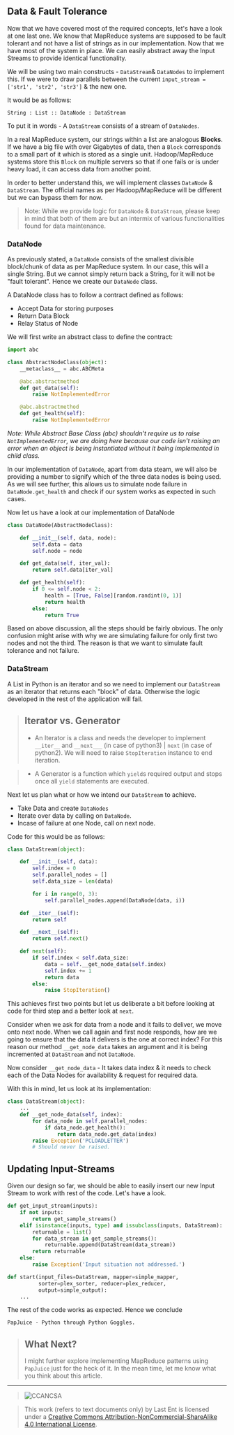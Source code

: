 ## Data & Fault Tolerance
Now that we have covered most of the required concepts, let's have a look at one last one. We know that MapReduce systems are supposed to be fault tolerant and not have a list of strings as in our implementation. Now that we have most of the system in place. We can easily abstract away the Input Streams to provide identical functionality.

We will be using two main constructs - ```DataStream```& ```DataNodes``` to implement this. If we were to draw parallels between the current ```input_stream = ['str1', 'str2', 'str3']``` & the new one. 

It would be as follows:

	String : List :: DataNode : DataStream
To put it in words - A ```DataStream``` consists of a stream of ```DataNodes```.

In a real MapReduce system, our strings within a list are analogous **Blocks**. If we have a big file with over Gigabytes of data, then a ```Block``` corresponds to a small part of it which is stored as a single unit. Hadoop/MapReduce systems store this ```Block``` on multiple servers so that if one fails or is under heavy load, it can access data from another point.

In order to better understand this, we will implement classes ```DataNode``` & ```DataStream```. The official names as per Hadoop/MapReduce will be different but we can bypass them for now.

> Note: While we provide logic for ```DataNode``` & ```DataStream```, please keep in mind that both of them are but an intermix of various functionalities found for data maintenance.

### DataNode
As previously stated, a ```DataNode``` consists of the smallest divisible block/chunk of data as per MapReduce system. In our case, this will a single String. But we cannot simply return back a String, for it will not be "fault tolerant". Hence we create our ```DataNode``` class.

A DataNode class has to follow a contract defined as follows:
* Accept Data for storing purposes
* Return Data Block 
* Relay Status of Node

We will first write an abstract class to define the contract:
```python
import abc

class AbstractNodeClass(object):
    __metaclass__ = abc.ABCMeta

    @abc.abstractmethod
    def get_data(self):
        raise NotImplementedError

    @abc.abstractmethod
    def get_health(self):
        raise NotImplementedError
```
*Note: While Abstract Base Class (abc) shouldn't require us to raise ```NotImplementedError```, we are doing here because our code isn't raising an error when an object is being instantiated without it being implemented in child class.*

In our implementation of ```DataNode```, apart from data steam, we will  also be providing a number to signify which of the three data nodes is being used. As we will see further, this allows us to simulate node failure in ```DataNode.get_health``` and check if our system works as expected in such cases. 

Now let us have a look at our implementation of DataNode
```python
class DataNode(AbstractNodeClass):

    def __init__(self, data, node):
        self.data = data
        self.node = node

    def get_data(self, iter_val):
        return self.data[iter_val]

    def get_health(self):
        if 0 <= self.node < 2:
            health = [True, False][random.randint(0, 1)]
            return health
        else:
            return True
```

Based on above discussion, all the steps should be fairly obvious. The only confusion might arise with why we are simulating failure for only first two nodes and not the third. The reason is that we want to simulate fault tolerance and not failure.

### DataStream
A List in Python is an iterator and so we need to implement our ```DataStream``` as an iterator that returns each "block" of data. Otherwise the logic developed in the rest of the application will fail.

> Iterator vs. Generator
> ---
> * An Iterator is a class and needs the developer to implement ```__iter__``` and ```__next___``` (in case of python3) | ```next``` (in case of python2). We will need to raise ```StopIteration``` instance to end iteration.

> * A Generator is a function which ```yield```s required output and stops once all ```yield``` statements are executed.

Next let us plan what or how we intend our ```DataStream``` to achieve.
* Take Data and create `DataNodes`
* Iterate over data by calling on ```DataNode```.
* Incase of failure at one Node, call on next node.

Code for this would be as follows:
```python
class DataStream(object):

    def __init__(self, data):
        self.index = 0
        self.parallel_nodes = []
        self.data_size = len(data)

        for i in range(0, 3):
            self.parallel_nodes.append(DataNode(data, i))

    def __iter__(self):
        return self

    def __next__(self):
        return self.next()

    def next(self):
        if self.index < self.data_size:
            data = self.__get_node_data(self.index)
            self.index += 1
            return data
        else:
            raise StopIteration()
```

This achieves first two points but let us deliberate a bit before looking at code for third step and a better look at `next`.

Consider when we ask for data from a node and it fails to deliver, we move onto next node. When we call again and first node responds, how are we going to ensure that the data it delivers is the one at correct index? For this reason our method `__get_node_data` takes an argument and it is being incremented at `DataStream` and not `DataNode`.

Now consider `__get_node_data` - It takes data index & it needs to check each of the Data Nodes for availability & request for required data.

With this in mind, let us look at its implementation:
```python
class DataStream(object):
    ...
    def __get_node_data(self, index):
        for data_node in self.parallel_nodes:
            if data_node.get_health():
                return data_node.get_data(index)
        raise Exception('PCLOADLETTER') 
        # Should never be raised.
```

## Updating Input-Streams
Given our design so far, we should be able to easily insert our new Input Stream to work with rest of the code. Let's have a look.
```python
def get_input_stream(inputs):
    if not inputs:
        return get_sample_streams()
    elif isinstance(inputs, type) and issubclass(inputs, DataStream):
        returnable = list()
        for data_stream in get_sample_streams():
            returnable.append(DataStream(data_stream))
        return returnable
    else:
        raise Exception('Input situation not addressed.')

def start(input_files=DataStream, mapper=simple_mapper,
		  sorter=plex_sorter, reducer=plex_reducer,
		  output=simple_output):
    ...
```

The rest of the code works as expected. Hence we conclude 

	PapJuice - Python through Python Goggles.

> What Next?
> ---
> I might further explore implementing MapReduce patterns using `PapJuice` just for the heck of it. In the mean time, let me know what you think about this article.

___

> ![CCANCSA](https://i.creativecommons.org/l/by-nc-sa/4.0/88x31.png)

> This work (refers to text documents only) by Last Ent is licensed under a [Creative Commons Attribution-NonCommercial-ShareAlike 4.0 International License](http://creativecommons.org/licenses/by-nc-sa/4.0/).
